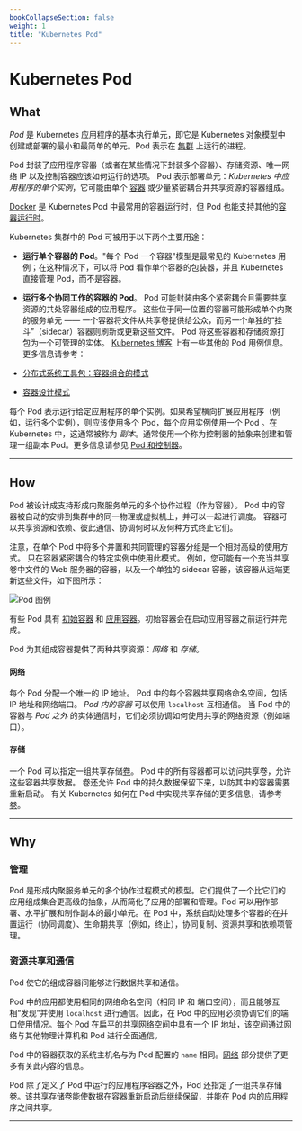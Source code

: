 ```yaml
---
bookCollapseSection: false
weight: 1
title: "Kubernetes Pod"
---
```


# Kubernetes Pod

## What

*Pod* 是 Kubernetes 应用程序的基本执行单元，即它是 Kubernetes 对象模型中创建或部署的最小和最简单的单元。Pod 表示在 [集群](https://kubernetes.io/zh/docs/reference/glossary/?all=true#term-cluster) 上运行的进程。

Pod 封装了应用程序容器（或者在某些情况下封装多个容器）、存储资源、唯一网络 IP 以及控制容器应该如何运行的选项。 Pod 表示部署单元：*Kubernetes 中应用程序的单个实例*，它可能由单个 [容器](https://kubernetes.io/docs/concepts/overview/what-is-kubernetes/#why-containers) 或少量紧密耦合并共享资源的容器组成。

[Docker](https://www.docker.com/) 是 Kubernetes Pod 中最常用的容器运行时，但 Pod 也能支持其他的[容器运行时](https://kubernetes.io/docs/setup/production-environment/container-runtimes/)。

Kubernetes 集群中的 Pod 可被用于以下两个主要用途：

- **运行单个容器的 Pod**。"每个 Pod 一个容器"模型是最常见的 Kubernetes 用例；在这种情况下，可以将 Pod 看作单个容器的包装器，并且 Kubernetes 直接管理 Pod，而不是容器。
- **运行多个协同工作的容器的 Pod**。 Pod 可能封装由多个紧密耦合且需要共享资源的共处容器组成的应用程序。 这些位于同一位置的容器可能形成单个内聚的服务单元 —— 一个容器将文件从共享卷提供给公众，而另一个单独的“挂斗”（sidecar）容器则刷新或更新这些文件。 Pod 将这些容器和存储资源打包为一个可管理的实体。 [Kubernetes 博客](https://kubernetes.io/blog) 上有一些其他的 Pod 用例信息。更多信息请参考：

- [分布式系统工具包：容器组合的模式](https://kubernetes.io/blog/2015/06/the-distributed-system-toolkit-patterns)
- [容器设计模式](https://kubernetes.io/blog/2016/06/container-design-patterns)

每个 Pod 表示运行给定应用程序的单个实例。如果希望横向扩展应用程序（例如，运行多个实例），则应该使用多个 Pod，每个应用实例使用一个 Pod 。在 Kubernetes 中，这通常被称为 *副本*。通常使用一个称为控制器的抽象来创建和管理一组副本 Pod。更多信息请参见 [Pod 和控制器](https://kubernetes.io/zh/docs/concepts/workloads/pods/pod-overview/#pods-and-controllers)。

***

## How

Pod 被设计成支持形成内聚服务单元的多个协作过程（作为容器）。 Pod 中的容器被自动的安排到集群中的同一物理或虚拟机上，并可以一起进行调度。 容器可以共享资源和依赖、彼此通信、协调何时以及何种方式终止它们。

注意，在单个 Pod 中将多个并置和共同管理的容器分组是一个相对高级的使用方式。 只在容器紧密耦合的特定实例中使用此模式。 例如，您可能有一个充当共享卷中文件的 Web 服务器的容器，以及一个单独的 sidecar 容器，该容器从远端更新这些文件，如下图所示：

![Pod 图例](https://d33wubrfki0l68.cloudfront.net/aecab1f649bc640ebef1f05581bfcc91a48038c4/728d6/images/docs/pod.svg)

有些 Pod 具有 [初始容器](https://kubernetes.io/zh/docs/reference/glossary/?all=true#term-init-container) 和 [应用容器](https://kubernetes.io/zh/docs/reference/glossary/?all=true#term-app-container)。初始容器会在启动应用容器之前运行并完成。

Pod 为其组成容器提供了两种共享资源：*网络* 和 *存储*。

#### 网络

每个 Pod 分配一个唯一的 IP 地址。 Pod 中的每个容器共享网络命名空间，包括 IP 地址和网络端口。 *Pod 内的容器* 可以使用 `localhost` 互相通信。 当 Pod 中的容器与 *Pod 之外* 的实体通信时，它们必须协调如何使用共享的网络资源（例如端口）。

#### 存储

一个 Pod 可以指定一组共享存储[卷](https://kubernetes.io/docs/concepts/storage/volumes/)。 Pod 中的所有容器都可以访问共享卷，允许这些容器共享数据。 卷还允许 Pod 中的持久数据保留下来，以防其中的容器需要重新启动。 有关 Kubernetes 如何在 Pod 中实现共享存储的更多信息，请参考[卷](https://kubernetes.io/docs/concepts/storage/volumes/)。

***

## Why

### 管理

Pod 是形成内聚服务单元的多个协作过程模式的模型。它们提供了一个比它们的应用组成集合更高级的抽象，从而简化了应用的部署和管理。Pod 可以用作部署、水平扩展和制作副本的最小单元。在 Pod 中，系统自动处理多个容器的在并置运行（协同调度）、生命期共享（例如，终止），协同复制、资源共享和依赖项管理。

### 资源共享和通信

Pod 使它的组成容器间能够进行数据共享和通信。

Pod 中的应用都使用相同的网络命名空间（相同 IP 和 端口空间），而且能够互相“发现”并使用 `localhost` 进行通信。因此，在 Pod 中的应用必须协调它们的端口使用情况。每个 Pod 在扁平的共享网络空间中具有一个 IP 地址，该空间通过网络与其他物理计算机和 Pod 进行全面通信。

Pod 中的容器获取的系统主机名与为 Pod 配置的 `name` 相同。[网络](https://kubernetes.io/docs/concepts/cluster-administration/networking/) 部分提供了更多有关此内容的信息。

Pod 除了定义了 Pod 中运行的应用程序容器之外，Pod 还指定了一组共享存储卷。该共享存储卷能使数据在容器重新启动后继续保留，并能在 Pod 内的应用程序之间共享。

***
